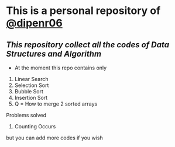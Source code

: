 # **This is a personal repository of [@dipenr06](https://github.com/dipenr06)**

## ***This repository collect all the codes of Data Structures and Algorithm***

- At the moment this repo contains only 
1. Linear Search 
2. Selection Sort
3. Bubble Sort
4. Insertion Sort
5. Q = How to merge 2 sorted arrays

Problems solved
1. Counting Occurs 

but you can add more codes if you wish 
